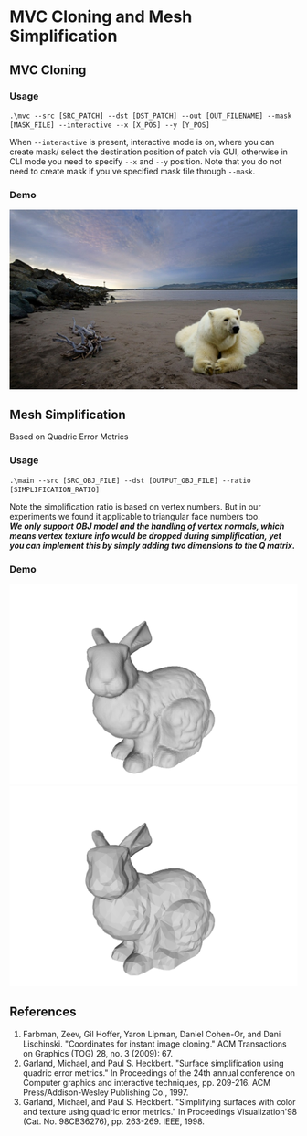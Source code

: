# MVC Cloning and Mesh Simplification
## MVC Cloning
### Usage
```
.\mvc --src [SRC_PATCH] --dst [DST_PATCH] --out [OUT_FILENAME] --mask [MASK_FILE] --interactive --x [X_POS] --y [Y_POS]
```
When `--interactive` is present, interactive mode is on, where you can create mask/ select the destination position of patch via GUI, otherwise in CLI mode you need to specify `--x` and `--y` position. 
Note that you do not need to create mask if you've specified mask file through `--mask`.
### Demo
![image](./demo/MVC/result/bear.png)

## Mesh Simplification
Based on Quadric Error Metrics
### Usage
```
.\main --src [SRC_OBJ_FILE] --dst [OUTPUT_OBJ_FILE] --ratio [SIMPLIFICATION_RATIO]
```
Note the simplification ratio is based on vertex numbers. But in our experiments we found it applicable to triangular face numbers too.  
***We only support OBJ model and the handling of vertex normals, which means vertex texture info would be dropped during simplification, yet you can implement this by simply adding two dimensions to the Q matrix.***
### Demo
![image](./demo/Mesh/bunny00.png)
![image](./demo/Mesh/bunny05.png)
## References
1. Farbman, Zeev, Gil Hoffer, Yaron Lipman, Daniel Cohen-Or, and Dani Lischinski. "Coordinates for instant image cloning." ACM Transactions on Graphics (TOG) 28, no. 3 (2009): 67.
2. Garland, Michael, and Paul S. Heckbert. "Surface simplification using quadric error metrics." In Proceedings of the 24th annual conference on Computer graphics and interactive techniques, pp. 209-216. ACM Press/Addison-Wesley Publishing Co., 1997.
3. Garland, Michael, and Paul S. Heckbert. "Simplifying surfaces with color and texture using quadric error metrics." In Proceedings Visualization'98 (Cat. No. 98CB36276), pp. 263-269. IEEE, 1998.
